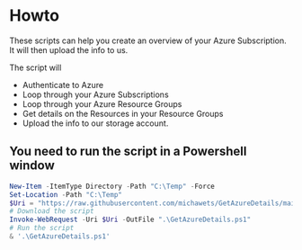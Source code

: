 # Howto

These scripts can help you create an overview of your Azure Subscription.
It will then upload the info to us.

The script will

* Authenticate to Azure
* Loop through your Azure Subscriptions
* Loop through your Azure Resource Groups
* Get details on the Resources in your Resource Groups
* Upload the info to our storage account.

## You need to run the script in a Powershell window

```powershell
New-Item -ItemType Directory -Path "C:\Temp" -Force
Set-Location -Path "C:\Temp"
$Uri = "https://raw.githubusercontent.com/michawets/GetAzureDetails/main/GetAzureDetails.ps1"
# Download the script
Invoke-WebRequest -Uri $Uri -OutFile ".\GetAzureDetails.ps1"
# Run the script
& '.\GetAzureDetails.ps1'
```
